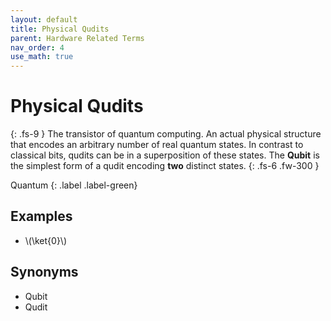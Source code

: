 ```yaml
---
layout: default
title: Physical Qudits
parent: Hardware Related Terms
nav_order: 4
use_math: true
---
```


# Physical Qudits
{: .fs-9 }
The transistor of quantum computing. An actual physical structure that encodes an arbitrary number of real quantum states. 
In contrast to classical bits, qudits can be in a superposition of these states.
The **Qubit** is the simplest form of a qudit encoding **two** distinct states. 
{: .fs-6 .fw-300 }

Quantum
{: .label .label-green}

<!-- ## Full Definition -->
<!-- Nielsen & Chhuang should go here. -->

## Examples

- \\(\ket{0}\\)

## Synonyms

- Qubit
- Qudit

<!-- ## Related Terms

-->
<!-- ## Sources -->
<!-- Nielsen & Chhuang should go here. -->
